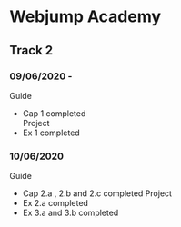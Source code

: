 # Webjump Academy
## Track 2
### 09/06/2020 - 
Guide
 - Cap 1 completed  
Project 
- Ex 1 completed
### 10/06/2020 
Guide
 - Cap 2.a , 2.b and 2.c completed
Project
 - Ex 2.a completed
 - Ex 3.a and 3.b completed

